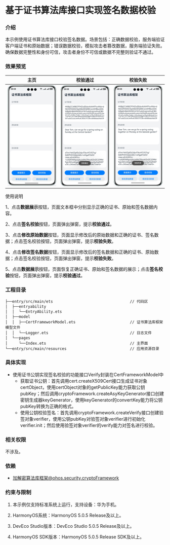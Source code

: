 # 基于证书算法库接口实现签名数据校验

### 介绍

本示例使用证书算法库接口校验签名数据。场景包括：正确数据校验，服务端验证客户端证书和原始数据；错误数据校验，模拟攻击者篡改数据，服务端验证失败。确保数据完整性和身份可信，攻击者身份不可信或数据不完整则验证不通过。

### 效果预览

|   主页    |                   校验通过                   |             校验失败             |
|:-------:|:------------------------------------------:|:---------------------------------------:|
| ![](screenshots/device/index.png) | ![](screenshots/device/verify_success.png) | ![](screenshots/device/verify_fail.png) |

使用说明

1、点击**数据展示**按钮，页面文本框中分别显示正确的证书、原始和签名数据内容。

2、点击**签名校验**按钮，页面弹出弹窗，提示**校验通过**。

3、点击**修改原始数据**按钮，页面显示修改后的原始数据和正确的证书、签名数据；点击签名校验按钮，页面弹出弹窗，提示**校验失败**。

4、点击**修改签名数据**按钮，页面显示修改后的签名数据和正确的证书、原始数据；点击签名校验按钮，页面弹出弹窗，提示**校验失败**。

5、点击**数据展示**按钮，页面恢复正确证书、原始和签名数据的展示；点击**签名校验**按钮，页面弹出弹窗，提示**校验通过**。

### 工程目录

```
├──entry/src/main/ets                                  // 代码区
│  ├──entryability
│  │  └──EntryAbility.ets       
│  ├──model
│  │  ├──CertFrameworkModel.ets                        // 证书算法库框架模型文件
│  │  └──Logger.ets                                    // 日志文件
│  └──pages
│     └──Index.ets                                     // 主界面
└──entry/src/main/resources                            // 应用资源目录
```

### 具体实现

* 使用证书公钥实现签名校验的功能接口Verify封装在CertFrameworkModel中
    * 获取证书公钥：首先调用cert.createX509Cert接口生成证书对象certObject，使用certObject对象的getPublicKey能力获取公钥pubKey；然后调用cryptoFramework.createAsyKeyGenerator接口创建密钥生成器keyGenerator，使用keyGenerator的convertKey能力将公钥pubKey转换为正确的格式。
    * 使用公钥校验签名：首先调用cryptoFramework.createVerify接口创建验签对象verifier，使用公钥pubKey对验签对象verifier进行初始化verifier.init；然后使用验签对象verifier的verify能力对签名进行校验。

### 相关权限

不涉及。

### 依赖

* 加解密算法库框架@ohos.security.cryptoFramework

### 约束与限制

1. 本示例仅支持标准系统上运行，支持设备：华为手机。

2. HarmonyOS系统：HarmonyOS 5.0.5 Release及以上。

3. DevEco Studio版本：DevEco Studio 5.0.5 Release及以上。

4. HarmonyOS SDK版本：HarmonyOS 5.0.5 Release SDK及以上。